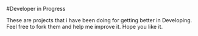 #Developer in Progress

These are projects that i have been doing for getting better in Developing. Feel free to fork them and help me improve it.
Hope you like it.
